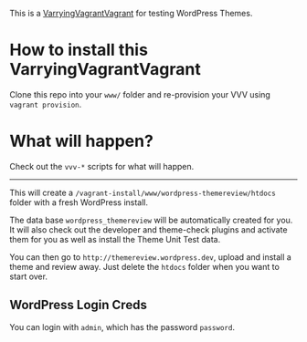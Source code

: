 This is a [VarryingVagrantVagrant](https://github.com/Varying-Vagrant-Vagrants/VVV) 
for testing WordPress Themes.

# How to install this VarryingVagrantVagrant

Clone this repo into your `www/` folder and re-provision 
your VVV using `vagrant provision`.

# What will happen?

Check out the `vvv-*` scripts for what will happen.
______________

This will create a `/vagrant-install/www/wordpress-themereview/htdocs`
folder with a fresh WordPress install. 

The data base `wordpress_themereview` will be automatically created for you. 
It will also check out the developer and theme-check plugins and activate them for you
as well as install the Theme Unit Test data.

You can then go to `http://themereview.wordpress.dev`, upload and install
a theme and review away. Just delete the `htdocs` folder when you want to start over.

## WordPress Login Creds

You can login with `admin`, which has the password `password`.